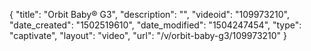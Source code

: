 {
    "title": "Orbit Baby&reg; G3",
    "description": "",
    "videoid": "109973210",
    "date_created": "1502519610",
    "date_modified": "1504247454",
    "type": "captivate",
    "layout": "video",
    "url": "\/v\/orbit-baby-g3\/109973210"
}